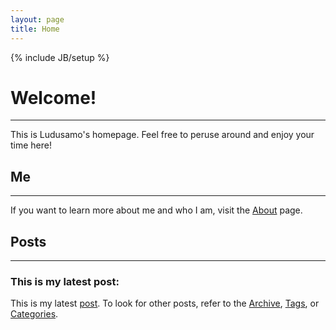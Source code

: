 ```yaml
---
layout: page
title: Home
---
```

{% include JB/setup %}

# Welcome!
---
This is Ludusamo's homepage. Feel free to peruse around and enjoy your time here!

## Me
---
If you want to learn more about me and who I am, visit the [About](http://ludusamo.github.io/about.html) page.
    
## Posts
---

### This is my latest post:
This is my latest [post](http://ludusamo.github.io/gamedev/2014/12/21/progress-12-21-14).
To look for other posts, refer to the [Archive](http://ludusamo.github.io/archive.html), [Tags](http://ludusamo.github.io/tags.html), or [Categories](http://ludusamo.github.io/categories.html).
